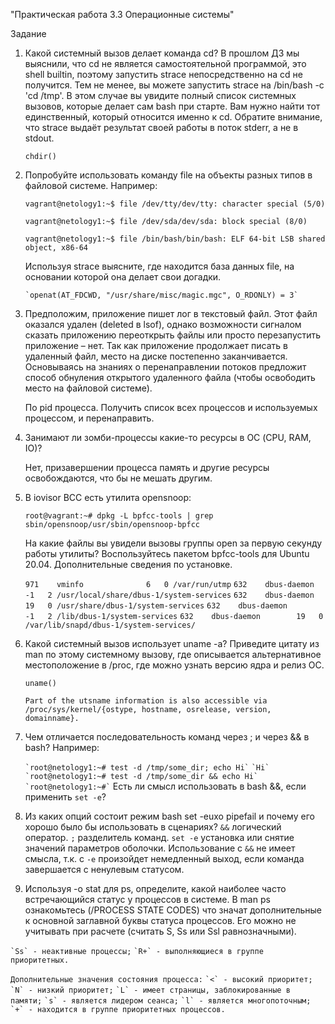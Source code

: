    "Практическая работа 3.3 Операционные системы"

   Задание
1. Какой системный вызов делает команда cd?
   В прошлом ДЗ мы выяснили, что cd не является самостоятельной программой, это shell builtin, поэтому запустить strace непосредственно на cd не получится. Тем не менее, вы можете запустить
   strace на /bin/bash -c 'cd /tmp'. В этом случае вы увидите полный список системных вызовов, которые делает сам bash при старте.
   Вам нужно найти тот единственный, который относится именно к cd. Обратите внимание, что strace выдаёт результат своей работы в поток stderr, а не в stdout.

    `chdir()`

2. Попробуйте использовать команду file на объекты разных типов в файловой системе. Например:

    ``` vagrant@netology1:~$ file /dev/tty/dev/tty: character special (5/0) ```

    ``` vagrant@netology1:~$ file /dev/sda/dev/sda: block special (8/0) ```
 
    ``` vagrant@netology1:~$ file /bin/bash/bin/bash: ELF 64-bit LSB shared object, x86-64 ```

   Используя strace выясните, где находится база данных file, на основании которой она делает свои догадки.

       `openat(AT_FDCWD, "/usr/share/misc/magic.mgc", O_RDONLY) = 3`

3. Предположим, приложение пишет лог в текстовый файл. Этот файл оказался удален (deleted в lsof), однако возможности сигналом сказать приложению переоткрыть файлы или просто перезапустить приложение – нет. Так как приложение продолжает писать в удаленный файл, место на диске постепенно заканчивается. Основываясь на знаниях о перенаправлении потоков предложит способ обнуления открытого удаленного файла (чтобы освободить место на файловой системе).
 
   По pid процесса. Получить список всех процессов и используемых процессом, и перенаправить. 

4. Занимают ли зомби-процессы какие-то ресурсы в ОС (CPU, RAM, IO)?
 
   Нет, призавершении процесса память и другие ресурсы освобождаются, что бы не мешать другим.

5. В iovisor BCC есть утилита opensnoop:

    `root@vagrant:~# dpkg -L bpfcc-tools | grep sbin/opensnoop/usr/sbin/opensnoop-bpfcc`

   На какие файлы вы увидели вызовы группы open за первую секунду работы утилиты? Воспользуйтесь пакетом bpfcc-tools для Ubuntu 20.04. Дополнительные сведения по установке.

   ``` 971    vminfo              6   0 /var/run/utmp ```
   ``` 632    dbus-daemon        -1   2 /usr/local/share/dbus-1/system-services ```
   ``` 632    dbus-daemon        19   0 /usr/share/dbus-1/system-services ```
   ``` 632    dbus-daemon        -1   2 /lib/dbus-1/system-services ```
   ``` 632    dbus-daemon        19   0 /var/lib/snapd/dbus-1/system-services/ ```

6. Какой системный вызов использует uname -a? Приведите цитату из man по этому системному вызову, где описывается альтернативное местоположение в /proc, где можно узнать версию ядра и 
   релиз ОС.

    `uname()`

    `Part of the utsname information is also accessible via /proc/sys/kernel/{ostype, hostname, osrelease, version, domainname}.`

7. Чем отличается последовательность команд через ; и через && в bash? Например:

    ``` `root@netology1:~# test -d /tmp/some_dir; echo Hi` ```
    ``` `Hi` ```
    ``` `root@netology1:~# test -d /tmp/some_dir && echo Hi` ```
    ``` `root@netology1:~#` ```
   Есть ли смысл использовать в bash &&, если применить `set -e`?

8. Из каких опций состоит режим bash set -euxo pipefail и почему его хорошо было бы использовать в сценариях?
   `&&` логический оператор. 
   `;` разделитель команд.
   `set -e` установка или снятие значений параметров оболочки. Использование с `&&` не имеет смысла, т.к. с `-e` произойдет немедленный выход, если команда завершается с ненулевым
   статусом.
 
9. Используя -o stat для ps, определите, какой наиболее часто встречающийся статус у процессов в системе. 
   В man ps ознакомьтесь (/PROCESS STATE CODES) что значат дополнительные к основной заглавной буквы статуса процессов. 
   Его можно не учитывать при расчете (считать S, Ss или Ssl равнозначными).

  ``` `Ss` - неактивные процессы; ```
  ``` `R+` - выполняющиеся в группе приоритетных. ```

  ``` Дополнительные значения состояния процесса: ```
  ``` `<` - высокий приоритет; ```
  ``` `N` - низкий приоритет; ```
  ``` `L` - имеет страницы, заблокированные в памяти; ```
  ``` `s` - является лидером сеанса; ```
  ``` `l` - является многопоточным; ```
  ``` `+` - находится в группе приоритетных процессов. ```

